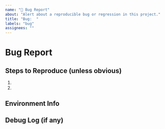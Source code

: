 ```yaml
---
name: "🐛 Bug Report"
about: "Alert about a reproducible bug or regression in this project."
title: "Bug:  "
labels: "bug"
assignees: ""
---
```


# Bug Report
<!-- What is the nature of the problem? Got any screenshots? 📸 -->

## Steps to Reproduce (unless obvious)
<!-- Please describe what you expected to happen. -->
1.
2.

## Environment Info
<!-- You *did* test using the latest release, right? 😉 -->

## Debug Log (if any)

```text

```
